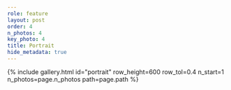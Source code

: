 ```yaml
---
role: feature
layout: post
order: 4
n_photos: 4
key_photo: 4
title: Portrait
hide_metadata: true
---
```


<!-- {% assign photo_index = 1 %} -->

<!-- for now, this determines gallery parameters for all the home page galleries -->
<!-- (as long as it remains the last gallery on the home page) -->
{% include gallery.html id="portrait" row_height=600 row_tol=0.4 n_start=1 n_photos=page.n_photos path=page.path %}

